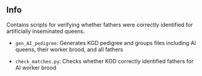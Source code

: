 ## Info

Contains scripts for verifying whether fathers were correctly identified for artificially inseminated queens.

- `gen_AI_pedigree`: Generates KGD pedigree and groups files including AI queens, their worker brood, and all fathers

- `check_matches.py`: Checks whether KGD correctly identified fathers for AI worker brood